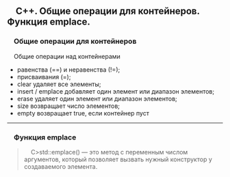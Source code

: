 ## &nbsp;&nbsp;&nbsp;&nbsp;С++. Общие операции для контейнеров. Функция emplace.
### &nbsp;&nbsp;&nbsp;&nbsp;Общие операции для контейнеров  
&nbsp;&nbsp;&nbsp;&nbsp;Общие операции над контейнерами
+ равенства (==) и неравенства (!=); 
+ присваивания (=);  
+ clear удаляет все элементы;  
+ insert / emplace добавляет один элемент или диапазон элементов;
+ erase удаляет один элемент или диапазон элементов;
+ size  возвращает число элементов;
+ empty возвращает true, если контейнер пуст

---

### &nbsp;&nbsp;&nbsp;&nbsp;Функция emplace

>&nbsp;&nbsp;&nbsp;&nbsp;C>std::emplace() — это метод с переменным числом аргументов, который позволяет вызвать нужный конструктор у создаваемого элемента. 